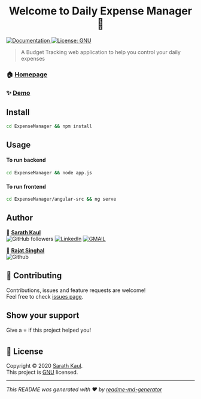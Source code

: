 <h1 align="center">Welcome to Daily Expense Manager 👋</h1>
<p>
  <a href=" https://skaul05.github.io/Daily-Expense-Manager" target="_blank">
    <img alt="Documentation" src="https://img.shields.io/badge/documentation-yes-brightgreen.svg" />
  </a>
  <a href="https://github.com/SKAUL05/Daily-Expense-Manager/blob/master/LICENSE" target="_blank">
    <img alt="License: GNU" src="https://img.shields.io/badge/License-GNU-yellow.svg" />
  </a>
</p>

> A Budget Tracking web application to help you control your daily expenses

### 🏠 [Homepage](https://skaul05.github.io/Daily-Expense-Manager)

### ✨ [Demo](https://daily-expense-manager.herokuapp.com/)

## Install

```sh
cd ExpenseManager && npm install
```

## Usage

#### To run backend
```sh
cd ExpenseManager && node app.js
```
#### To run frontend

```sh
cd ExpenseManager/angular-src && ng serve
```


## Author
👤 **[Sarath Kaul](https://github.com/SKAUL05)** <br>
![GitHub followers](https://img.shields.io/github/followers/SKAUL05?style=social) [![LinkedIn](https://img.shields.io/static/v1.svg?label=connect&message=@skaul05&color=success&logo=linkedin&style=flat&logoColor=white&colorA=blue)](https://www.linkedin.com/in/skaul05/) [![GMAIL](https://img.shields.io/static/v1.svg?label=send&message=kaul.sarath@gmail.com&color=red&logo=gmail&style=social)](mailto:kaul.sarath@gmail.com?subject=Hello)

👤 **[Rajat Singhal](https://github.com/rajat188)** <br>
![Github](https://img.shields.io/github/followers/rajat188?style=social)

## 🤝 Contributing

Contributions, issues and feature requests are welcome!<br />Feel free to check [issues page](https://github.com/SKAUL05/Daily-Expense-Manager/issues). 

## Show your support

Give a ⭐️ if this project helped you!

## 📝 License

Copyright © 2020 [Sarath Kaul](https://github.com/skaul05).<br />
This project is [GNU](https://github.com/SKAUL05/Daily-Expense-Manager/blob/master/LICENSE) licensed.

***
_This README was generated with ❤️ by [readme-md-generator](https://github.com/kefranabg/readme-md-generator)_
